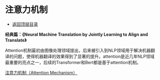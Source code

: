 # 注意力机制

* [返回顶层目录](../../SUMMARY.md#目录)



**经典篇：《Neural Machine Translation by Jointly Learning to Align and Translate》**     

Attention机制最初由图像处理领域提出，后来被引入到NLP领域用于解决机器翻译的问题，使得机器翻译的效果得到了显著的提升。attention是近几年NLP领域最重要的亮点之一，后续的Transformer和Bert都是基于attention机制。



[注意力机制（Attention Mechanism）](https://blog.csdn.net/yimingsilence/article/details/79208092)







